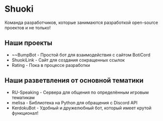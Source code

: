 # Shuoki
Команда разработчиков, которые занимаются разработкой open-source проектов и не только!

## Наши проекты
* ~~BumpBot - Простой бот для взаимодействия с сайтом BotiCord
* ShuokiLink - Сайт для создания сокращенных ссылок 
* Rating - Пока в процессе разработки 

## Наши разветвления от основной тематики 
* RU-Speaking - Сервера для общения по определённым игровым тематикам 
* melisa - Библиотека на Python для обращения с Discord API
* KerdokuBot - Удобный и дружелюбный бот, который имеет крутой функционал!











